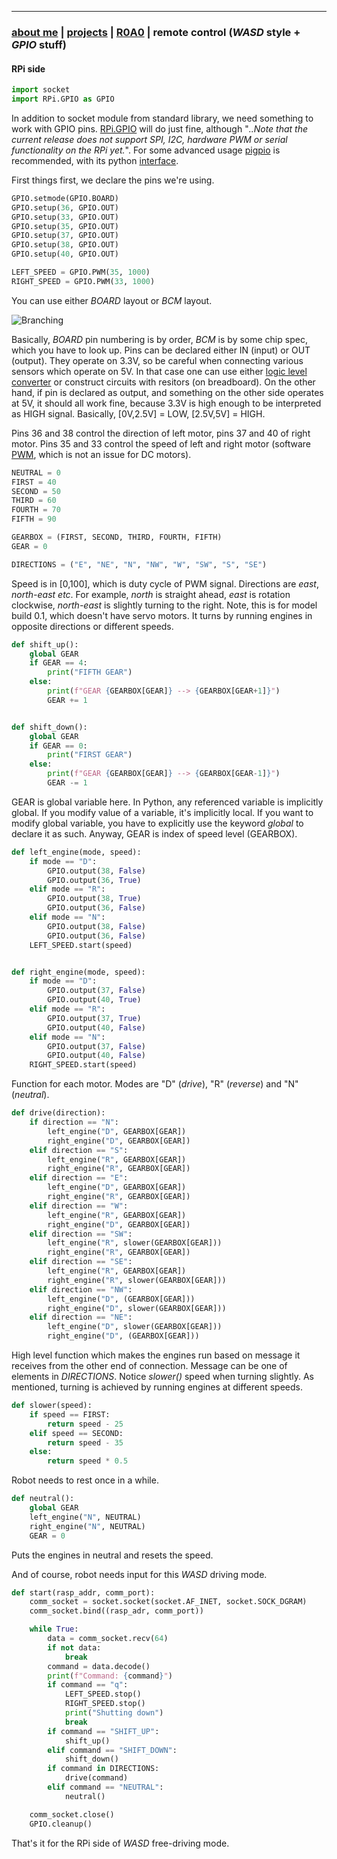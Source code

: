 * * *
### [about me](https://abradaric.me)   |   [projects](./projects.html) | [R0A0](./r0a0.html)   |   remote control (_WASD_ style + _GPIO_ stuff)

#### RPi side

```python
import socket
import RPi.GPIO as GPIO
```

In addition to socket module from standard library, we need something to work with GPIO pins. [RPi.GPIO](https://pypi.org/project/RPi.GPIO/) will do just fine, although "_..Note that the current release does not support SPI, I2C, hardware PWM or serial functionality on the RPi yet._". For some advanced usage [pigpio](http://abyz.me.uk/rpi/pigpio/index.html) is recommended, with its python [interface](http://abyz.me.uk/rpi/pigpio/python.html).

First things first, we declare the pins we're using.

```python
GPIO.setmode(GPIO.BOARD)
GPIO.setup(36, GPIO.OUT)
GPIO.setup(33, GPIO.OUT)
GPIO.setup(35, GPIO.OUT)
GPIO.setup(37, GPIO.OUT)
GPIO.setup(38, GPIO.OUT)
GPIO.setup(40, GPIO.OUT)

LEFT_SPEED = GPIO.PWM(35, 1000)
RIGHT_SPEED = GPIO.PWM(33, 1000)
```

You can use either _BOARD_ layout or _BCM_ layout.

![Branching](https://i.imgur.com/NZe70aK.png)

Basically, _BOARD_ pin numbering is by order, _BCM_ is by some chip spec, which you have to look up. Pins can be declared either IN (input) or OUT (output). They operate on 3.3V, so be careful when connecting various sensors which operate on 5V. In that case one can use either [logic level converter](https://ebay.to/2Plm8aR) or construct circuits with resitors (on breadboard). On the other hand, if pin is declared as output, and something on the other side operates at 5V, it should all work fine, because 3.3V is high enough to be interpreted as HIGH signal. Basically, [0V,2.5V] = LOW, [2.5V,5V] = HIGH.

Pins 36 and 38 control the direction of left motor, pins 37 and 40 of right motor. Pins 35 and 33 control the speed of left and right motor (software [PWM](https://en.wikipedia.org/wiki/Pulse-width_modulation), which is not an issue for DC motors).

```python
NEUTRAL = 0
FIRST = 40
SECOND = 50
THIRD = 60
FOURTH = 70
FIFTH = 90

GEARBOX = (FIRST, SECOND, THIRD, FOURTH, FIFTH)
GEAR = 0

DIRECTIONS = ("E", "NE", "N", "NW", "W", "SW", "S", "SE")
```

Speed is in [0,100], which is duty cycle of PWM signal. Directions are _east_, _north-east etc_. For example, _north_ is straight ahead, _east_ is rotation clockwise, _north-east_ is slightly turning to the right. Note, this is for model build 0.1, which doesn't have servo motors. It turns by running engines in opposite directions or different speeds.

```python
def shift_up():
    global GEAR
    if GEAR == 4:
        print("FIFTH GEAR")
    else:
        print(f"GEAR {GEARBOX[GEAR]} --> {GEARBOX[GEAR+1]}")
        GEAR += 1


def shift_down():
    global GEAR
    if GEAR == 0:
        print("FIRST GEAR")
    else:
        print(f"GEAR {GEARBOX[GEAR]} --> {GEARBOX[GEAR-1]}")
        GEAR -= 1
```

GEAR is global variable here. In Python, any referenced variable is implicitly global. If you modify value of a variable, it's implicitly local. If you want to modify global variable, you have to explicitly use the keyword _global_ to declare it as such. Anyway, GEAR is index of speed level (GEARBOX).

```python
def left_engine(mode, speed):
    if mode == "D":
        GPIO.output(38, False)
        GPIO.output(36, True)
    elif mode == "R":
        GPIO.output(38, True)
        GPIO.output(36, False)
    elif mode == "N":
        GPIO.output(38, False)
        GPIO.output(36, False)
    LEFT_SPEED.start(speed)


def right_engine(mode, speed):
    if mode == "D":
        GPIO.output(37, False)
        GPIO.output(40, True)
    elif mode == "R":
        GPIO.output(37, True)
        GPIO.output(40, False)
    elif mode == "N":
        GPIO.output(37, False)
        GPIO.output(40, False)
    RIGHT_SPEED.start(speed)
```

Function for each motor. Modes are "D" (_drive_), "R" (_reverse_) and "N" (_neutral_).

```python
def drive(direction):
    if direction == "N":
        left_engine("D", GEARBOX[GEAR])
        right_engine("D", GEARBOX[GEAR])
    elif direction == "S":
        left_engine("R", GEARBOX[GEAR])
        right_engine("R", GEARBOX[GEAR])
    elif direction == "E":
        left_engine("D", GEARBOX[GEAR])
        right_engine("R", GEARBOX[GEAR])
    elif direction == "W":
        left_engine("R", GEARBOX[GEAR])
        right_engine("D", GEARBOX[GEAR])
    elif direction == "SW":
        left_engine("R", slower(GEARBOX[GEAR]))
        right_engine("R", GEARBOX[GEAR])
    elif direction == "SE":
        left_engine("R", GEARBOX[GEAR])
        right_engine("R", slower(GEARBOX[GEAR]))
    elif direction == "NW":
        left_engine("D", (GEARBOX[GEAR]))
        right_engine("D", slower(GEARBOX[GEAR]))
    elif direction == "NE":
        left_engine("D", slower(GEARBOX[GEAR]))
        right_engine("D", (GEARBOX[GEAR]))
```

High level function which makes the engines run based on message it receives from the other end of connection. Message can be one of elements in _DIRECTIONS_. Notice _slower()_ speed when turning slightly. As mentioned, turning is achieved by running engines at different speeds.

```python
def slower(speed):
    if speed == FIRST:
        return speed - 25
    elif speed == SECOND:
        return speed - 35
    else:
        return speed * 0.5
```

Robot needs to rest once in a while.

```python
def neutral():
    global GEAR
    left_engine("N", NEUTRAL)
    right_engine("N", NEUTRAL)
    GEAR = 0
```

Puts the engines in neutral and resets the speed.

And of course, robot needs input for this _WASD_ driving mode.

```python
def start(rasp_addr, comm_port):
    comm_socket = socket.socket(socket.AF_INET, socket.SOCK_DGRAM)
    comm_socket.bind((rasp_adr, comm_port))

    while True:
        data = comm_socket.recv(64)
        if not data:
            break
        command = data.decode()
        print(f"Command: {command}")
        if command == "q":
            LEFT_SPEED.stop()
            RIGHT_SPEED.stop()
            print("Shutting down")
            break
        if command == "SHIFT_UP":
            shift_up()
        elif command == "SHIFT_DOWN":
            shift_down()
        if command in DIRECTIONS:
            drive(command)
        elif command == "NEUTRAL":
            neutral()

    comm_socket.close()
    GPIO.cleanup()
```

That's it for the RPi side of _WASD_ free-driving mode.
